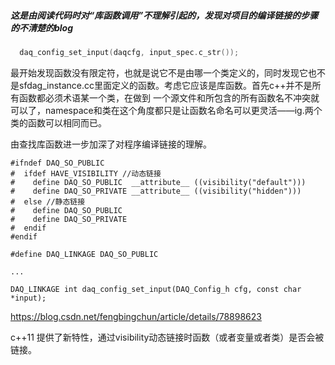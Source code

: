 ##### 这是由阅读代码时对“库函数调用”不理解引起的，发现对项目的编译链接的步骤的不清楚的blog

``` c++
  daq_config_set_input(daqcfg, input_spec.c_str());
```
最开始发现函数没有限定符，也就是说它不是由哪一个类定义的，同时发现它也不是sfdag_instance.cc里面定义的函数。考虑它应该是库函数。首先c++并不是所有函数都必须术语某一个类，在做到
一个源文件和所包含的所有函数名不冲突就可以了，namespace和类在这个角度都只是让函数名命名可以更灵活——ig.两个类的函数可以相同而已。

由查找库函数进一步加深了对程序编译链接的理解。

```
#ifndef DAQ_SO_PUBLIC
#  ifdef HAVE_VISIBILITY //动态链接
#    define DAQ_SO_PUBLIC  __attribute__ ((visibility("default")))
#    define DAQ_SO_PRIVATE __attribute__ ((visibility("hidden")))
#  else //静态链接
#    define DAQ_SO_PUBLIC
#    define DAQ_SO_PRIVATE
#  endif
#endif

#define DAQ_LINKAGE DAQ_SO_PUBLIC

...

DAQ_LINKAGE int daq_config_set_input(DAQ_Config_h cfg, const char *input);
```
https://blog.csdn.net/fengbingchun/article/details/78898623

c++11 提供了新特性，通过visibility动态链接时函数（或者变量或者类）是否会被链接。
